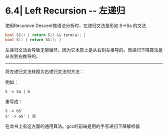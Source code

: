 # 6.4| Left Recursion -- 左递归

使用Recursive Descent做语法分析时，左递归文法是形如 S->Sa 的文法

```cpp
bool S1() { return S() && term(a); }
bool S() { return S1(); }
```

左递归文法会导致无限循环。因为它本质上是从右到左推导的。而递归下降算法是从左到右推导的。

---

将左递归文法转换为右递归文法的方法：

例如：

> 
    S -> Sa | b

重写成： 

> 
    S -> bS'
    S' -> aS' | 空


在龙书上有这方面的通用算法。gcc的前端是用的手写递归下降解析器

